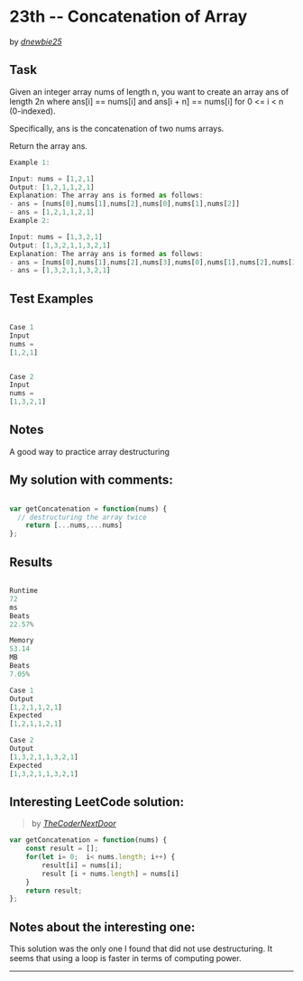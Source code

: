 # 23th -- Concatenation of Array





by *[dnewbie25](https://leetcode.com/u/dnewbie25/)*


## Task

Given an integer array nums of length n, you want to create an array ans of length 2n where ans[i] == nums[i] and ans[i + n] == nums[i] for 0 <= i < n (0-indexed).

Specifically, ans is the concatenation of two nums arrays.

Return the array ans.

```js
Example 1:

Input: nums = [1,2,1]
Output: [1,2,1,1,2,1]
Explanation: The array ans is formed as follows:
- ans = [nums[0],nums[1],nums[2],nums[0],nums[1],nums[2]]
- ans = [1,2,1,1,2,1]
Example 2:

Input: nums = [1,3,2,1]
Output: [1,3,2,1,1,3,2,1]
Explanation: The array ans is formed as follows:
- ans = [nums[0],nums[1],nums[2],nums[3],nums[0],nums[1],nums[2],nums[3]]
- ans = [1,3,2,1,1,3,2,1]

```


## Test Examples

```js

Case 1
Input
nums =
[1,2,1]


Case 2
Input
nums =
[1,3,2,1]

```


## Notes

A good way to practice array destructuring

## My solution with comments:

```js

var getConcatenation = function(nums) {
  // destructuring the array twice
    return [...nums,...nums]
};

```


## Results

```js

Runtime
72
ms
Beats
22.57%

Memory
53.14
MB
Beats
7.05%

Case 1
Output
[1,2,1,1,2,1]
Expected
[1,2,1,1,2,1]

Case 2
Output
[1,3,2,1,1,3,2,1]
Expected
[1,3,2,1,1,3,2,1]

```

## Interesting LeetCode solution:
> by *[TheCoderNextDoor](https://leetcode.com/problems/concatenation-of-array/solutions/2655608/easy-javascript-soln)*

```js
var getConcatenation = function(nums) {
    const result = [];
    for(let i= 0;  i< nums.length; i++) {
        result[i] = nums[i];
        result [i + nums.length] = nums[i]
    }
    return result;
};

```

## Notes about the interesting one:

This solution was the only one I found that did not use destructuring. It seems that using a loop is faster in terms of computing power.

---